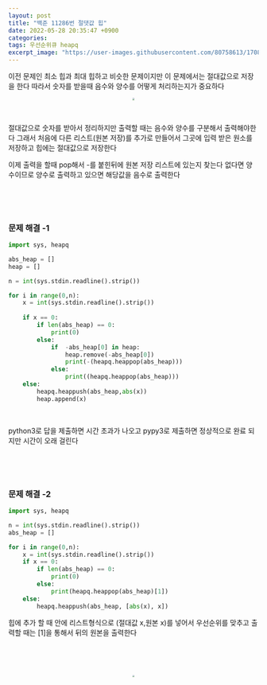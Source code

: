 ```yaml
---
layout: post
title: "백준 11286번 절댓값 힙"
date: 2022-05-28 20:35:47 +0900
categories:
tags: 우선순위큐 heapq
excerpt_image: "https://user-images.githubusercontent.com/80758613/170832917-2f1029d9-b859-4015-a961-551532dca5cb.png"
---
```


이전 문제인 최소 힙과 최대 힙하고 비슷한 문제이지만 이 문제에서는 절대값으로 저장을 한다 따라서 숫자를 받을때 음수와 양수를 어떻게 처리하는지가 중요하다

<center>
<img src="https://user-images.githubusercontent.com/80758613/170832917-2f1029d9-b859-4015-a961-551532dca5cb.png" style="zoom:30%;">
</center>

&nbsp;

절대값으로 숫자를 받아서 정리하지만 출력할 때는 음수와 양수를 구분해서 출력해야한다 그래서 처음에 다른 리스트(원본 저장)를 추가로 만들어서 그곳에 입력 받은 원소를 저장하고 힙에는 절대값으로 저장한다

이제 출력을 할때 pop해서 -를 붙힌뒤에 원본 저장 리스트에 있는지 찾는다 없다면 양수이므로 양수로 출력하고 있으면 해당값을 음수로 출력한다

&nbsp;

&nbsp;

### 문제 해결 -1

``` python
import sys, heapq

abs_heap = []
heap = []

n = int(sys.stdin.readline().strip())

for i in range(0,n):
    x = int(sys.stdin.readline().strip())
    
    if x == 0:
        if len(abs_heap) == 0:
            print(0)
        else:
            if  -abs_heap[0] in heap:
                heap.remove(-abs_heap[0])
                print(-(heapq.heappop(abs_heap)))
            else:
                print((heapq.heappop(abs_heap)))
    else:
        heapq.heappush(abs_heap,abs(x))
        heap.append(x)
```

&nbsp;

python3로 답을 제출하면 시간 초과가 나오고 pypy3로 제출하면 정상적으로 완료 되지만 시간이 오래 걸린다

&nbsp;

&nbsp;

### 문제 해결 -2

```python
import sys, heapq

n = int(sys.stdin.readline().strip())
abs_heap = []

for i in range(0,n):
    x = int(sys.stdin.readline().strip())
    if x == 0:
        if len(abs_heap) == 0:
            print(0)
        else:
            print(heapq.heappop(abs_heap)[1])
    else:
        heapq.heappush(abs_heap, [abs(x), x])

```

힙에 추가 할 때 안에 리스트형식으로 (절대값 x,원본 x)를 넣어서 우선순위를 맞추고 출력할 때는 [1]을 통해서 뒤의 원본을 출력한다

&nbsp;

&nbsp;

<center>
<img src="https://user-images.githubusercontent.com/80758613/170833357-13cc3da3-6610-4bc1-9bc3-7193157ee6ca.png" style="zoom:30%;">
</center>
